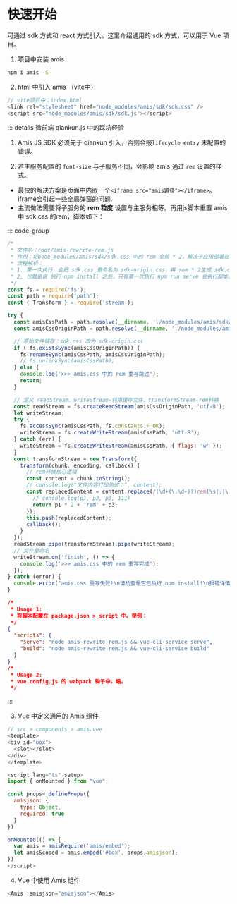 # 快速开始

可通过 sdk 方式和 react 方式引入。这里介绍通用的 sdk 方式，可以用于 Vue 项目。

1.  项目中安装 amis

```bash
npm i amis -S
```

2. html 中引入 amis （vite中）

```javascript
// vite项目中：index.html
<link rel="stylesheet" href="node_modules/amis/sdk/sdk.css" />
<script src="node_modules/amis/sdk/sdk.js"></script>
```

::: details 微前端 qiankun.js 中的踩坑经验

1. Amis JS SDK 必须先于 qiankun 引入，否则会报`lifecycle entry` 未配置的错误。

2. 若主服务配置的 `font-size` 与子服务不同，会影响 amis 通过 `rem` 设置的样式。

* 最快的解决方案是页面中内嵌一个`<iframe src="amis路径"></iframe>`。iframe会引起一些全局弹窗的问题.
* 主流做法需要将子服务的 **rem 粒度** 设置与主服务相等。再用js脚本重置 amis 中 sdk.css 的rem，脚本如下：

::: code-group

```js [amis-rewrite-rem.js]
/*
 * 文件名：root/amis-rewrite-rem.js
 * 作用：将node_modules/amis/sdk/sdk.css 中的 rem 全局 * 2，解决子应用部署在主应用rem 单位不一致的 bug
 * 流程解析：
 * 1. 第一次执行，会把 sdk.css 重命名为 sdk-origin.css，再 rem * 2生成 sdk.css。以后每次执行，如果存在 sdk-origin.css，就会跳过。
 * 2. 也就是说 执行 npm install 之后，只有第一次执行 npm run serve 会执行脚本。
 */
const fs = require('fs');
const path = require('path');
const { Transform } = require('stream');

try {
  const amisCssPath = path.resolve(__dirname, './node_modules/amis/sdk/sdk.css');
  const amisCssOriginPath = path.resolve(__dirname, './node_modules/amis/sdk/sdk-origin.css');

  // 原始文件留存：sdk.css 改为 sdk-origin.css
  if (!fs.existsSync(amisCssOriginPath)) {
    fs.renameSync(amisCssPath, amisCssOriginPath);
    // fs.unlinkSync(amisCssPath);
  } else {
    console.log('>>> amis.css 中的 rem 重写跳过');
    return;
  }

  // 定义 readStream、writeStream-利用缓存文件、transformStream-rem转换
  const readStream = fs.createReadStream(amisCssOriginPath, 'utf-8');
  let writeStream;
  try {
    fs.accessSync(amisCssPath, fs.constants.F_OK);
    writeStream = fs.createWriteStream(amisCssPath, 'utf-8');
  } catch (err) {
    writeStream = fs.createWriteStream(amisCssPath, { flags: 'w' });
  }
  const transformStream = new Transform({
    transform(chunk, encoding, callback) {
      // rem转换核心逻辑
      const content = chunk.toString();
      // console.log("文件内容打印测试：", content);
      const replacedContent = content.replace(/(\d+(\.\d+)?)rem(\s|;|\)|\()/g, (match, p1, p2, p3) => {
        // console.log(p1, p2, p3, 111)
        return p1 * 2 + 'rem' + p3;
      });
      this.push(replacedContent);
      callback();
    }
  });
  readStream.pipe(transformStream).pipe(writeStream);
  // 文件重命名
  writeStream.on('finish', () => {
    console.log('>>> amis.css 中的 rem 重写完成');
  });
} catch (error) {
  console.error("amis.css 重写失败!\n请检查是否已执行 npm install!\n报错详情：\n", error);
}
```
```json [package.json]
/*
 * Usage 1:
 * 将脚本配置在 package.json > script 中。举例：
 */
{
  "scripts": {
    "serve": "node amis-rewrite-rem.js && vue-cli-service serve",
    "build": "node amis-rewrite-rem.js && vue-cli-service build"
  }
}
/*
 * Usage 2:
 * vue.config.js 的 webpack 钩子中。略。
 */
```
:::

3. Vue 中定义通用的 Amis 组件

```javascript
// src > components > amis.vue
<template>
<div id="box">
  <slot></slot>
</div>
</template>

<script lang="ts" setup>
import { onMounted } from "vue";

const props= defineProps({
  amisjson: {
    type: Object,
    required: true
  }
})

onMounted(() => {
  var amis = amisRequire('amis/embed');
  let amisScoped = amis.embed('#box', props.amisjson);
})
</script>
```

4. Vue 中使用 Amis 组件

```javascript
<Amis :amisjson="amisjson"></Amis>
```
